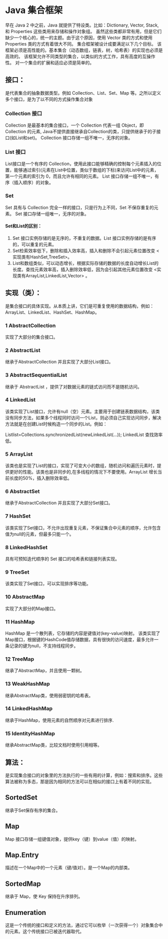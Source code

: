# Java 集合框架
   早在 Java 2 中之前，Java 就提供了特设类。比如：Dictionary, Vector, Stack, 和 Properties 这些类用来存储和操作对象组。
虽然这些类都非常有用，但是它们缺少一个核心的，统一的主题。由于这个原因，使用 Vector 类的方式和使用 Properties 类的方式有着很大不同。
集合框架被设计成要满足以下几个目标。
该框架必须是高性能的。基本集合（动态数组，链表，树，哈希表）的实现也必须是高效的。
该框架允许不同类型的集合，以类似的方式工作，具有高度的互操作性。
对一个集合的扩展和适应必须是简单的。

## 接口：
  是代表集合的抽象数据类型。例如 Collection、List、Set、Map 等。之所以定义多个接口，是为了以不同的方式操作集合对象
### Collection 接口
  Collection 是最基本的集合接口，一个 Collection 代表一组 Object，即 Collection 的元素, Java不提供直接继承自Collection的类，只提供继承于的子接口(如List和set)。
  Collection 接口存储一组不唯一，无序的对象。
  
### List 接口
  List接口是一个有序的 Collection，使用此接口能够精确的控制每个元素插入的位置，能够通过索引(元素在List中位置，类似于数组的下标)来访问List中的元素，第一个元素的索引为 0，而且允许有相同的元素。
  List 接口存储一组不唯一，有序（插入顺序）的对象。
  
### Set
  Set 具有与 Collection 完全一样的接口，只是行为上不同，Set 不保存重复的元素。
  Set 接口存储一组唯一，无序的对象。
  
#### Set和List的区别：
  1. Set 接口实例存储的是无序的，不重复的数据。List 接口实例存储的是有序的，可以重复的元素。  
  2. Set检索效率低下，删除和插入效率高，插入和删除不会引起元素位置改变 <实现类有HashSet,TreeSet>。 
  3. List和数组类似，可以动态增长，根据实际存储的数据的长度自动增长List的长度。查找元素效率高，插入删除效率低，因为会引起其他元素位置改变 <实现类有ArrayList,LinkedList,Vector> 。
  
## 实现（类）：
  是集合接口的具体实现。从本质上讲，它们是可重复使用的数据结构，例如：ArrayList、LinkedList、HashSet、HashMap。
### 1 AbstractCollection 
  实现了大部分的集合接口。
###	2 AbstractList 
  继承于AbstractCollection 并且实现了大部分List接口。
###	3 AbstractSequentialList 
  继承于 AbstractList ，提供了对数据元素的链式访问而不是随机访问。
###	4 LinkedList
  该类实现了List接口，允许有null（空）元素。主要用于创建链表数据结构，该类没有同步方法，如果多个线程同时访问一个List，则必须自己实现访问同步，解决方法就是在创建List时候构造一个同步的List。例如：
  
  Listlist=Collections.synchronizedList(newLinkedList(...));
  LinkedList 查找效率低。
###	5 ArrayList
  该类也是实现了List的接口，实现了可变大小的数组，随机访问和遍历元素时，提供更好的性能。该类也是非同步的,在多线程的情况下不要使用。ArrayList 增长当前长度的50%，插入删除效率低。
### 6 AbstractSet 
  继承于AbstractCollection 并且实现了大部分Set接口。
### 7 HashSet
  该类实现了Set接口，不允许出现重复元素，不保证集合中元素的顺序，允许包含值为null的元素，但最多只能一个。
### 8  LinkedHashSet
  具有可预知迭代顺序的 Set 接口的哈希表和链接列表实现。
### 9  TreeSet
  该类实现了Set接口，可以实现排序等功能。
### 10 AbstractMap 
  实现了大部分的Map接口。
### 11	HashMap 
  HashMap 是一个散列表，它存储的内容是键值对(key-value)映射。
  该类实现了Map接口，根据键的HashCode值存储数据，具有很快的访问速度，最多允许一条记录的键为null，不支持线程同步。
### 12	TreeMap 
  继承了AbstractMap，并且使用一颗树。
### 13	WeakHashMap 
  继承AbstractMap类，使用弱密钥的哈希表。
### 14	LinkedHashMap 
  继承于HashMap，使用元素的自然顺序对元素进行排序.
### 15	IdentityHashMap 
  继承AbstractMap类，比较文档时使用引用相等。
  
## 算法：
  是实现集合接口的对象里的方法执行的一些有用的计算，例如：搜索和排序。这些算法被称为多态，那是因为相同的方法可以在相似的接口上有着不同的实现。



## SortedSet 
继承于Set保存有序的集合。
## Map
Map 接口存储一组键值对象，提供key（键）到value（值）的映射。
## Map.Entry 
描述在一个Map中的一个元素（键/值对）。是一个Map的内部类。
## SortedMap
继承于 Map，使 Key 保持在升序排列。
## Enumeration
这是一个传统的接口和定义的方法，通过它可以枚举（一次获得一个）对象集合中的元素。这个传统接口已被迭代器取代。
